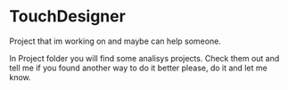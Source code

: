 # TouchDesigner

Project that im working on and maybe can help someone.

In Project folder you will find some analisys projects. Check them out and tell me if you found another way to do it better please, do it and let me know.


